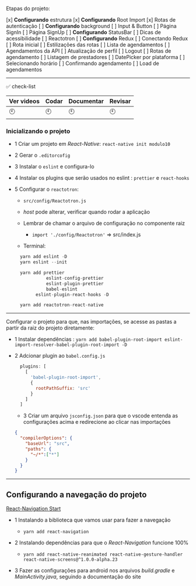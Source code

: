 Etapas do projeto:

[x] __Configurando__ estrutura
[x] __Configurando__ Root Import
[x] Rotas de autenticação
[ ] __Configurando__ background
[ ] Input & Button
[ ] Página SignIn
[ ] Página SignUp
[ ] __Configurando__ StatusBar
[ ] Dicas de acessibilidade
[ ] Reactotron
[ ] __Configurando__ Redux
[ ] Conectando Redux
[ ] Rota inicial
[ ] Estilizações das rotas
[ ] Lista de agendamentos
[ ] Agendamentos da API
[ ] Atualização de perfil
[ ] Logout
[ ] Rotas de agendamento
[ ] Listagem de prestadores
[ ] DatePicker por plataforma
[ ] Selecionando horário
[ ] Confirmando agendamento
[ ] Load de agendamentos

---

:white_check_mark: check-list

Ver videos | Codar | Documentar| Revisar
-----------|-------|-----------|---------
:clock10:| :clock10:|:clock10:|:clock10:

### Inicializando o projeto

- 1 Criar um projeto em _React-Native_: `react-native init modulo10`

- 2 Gerar o `.editorcofig`

- 3 Instalar o `eslint` e configura-lo

- 4 Instalar os plugins que serão usados no eslint : `prettier` e `react-hooks`

- 5 Configurar o `reactotron`:

  - `src/config/Reactotron.js`
  - _host_ pode alterar, verificar quando rodar a aplicação
  - Lembrar de chamar o arquivo de configuração no componente raiz
    - `import './config/Reactotron'` => src/index.js

  - Terminal:
  ```js
    yarn add eslint -D
    yarn eslint --init

    yarn add prettier
              eslint-config-prettier
              eslint-plugin-prettier
              babel-eslint
          eslint-plugin-react-hooks -D

    yarn add reactotron-react-native
  ```

---

Configurar o projeto para que, nas importações, se acesse as pastas a partir da raiz do projeto diretamente:
- 1 Instalar dependências : `yarn add babel-plugin-root-import eslint-import-resolver-babel-plugin-root-import -D`
- 2 Adcionar plugin ao `babel.config.js`
  ```js
    plugins: [
      [
        'babel-plugin-root-import',
        {
          rootPathSuffix: 'src'
        }
      ]
    ]
  ```

  - 3 Criar um arquivo `jsconfig.json` para que o vscode entenda as configurações acima e redirecione ao clicar nas importações
  ```json
  {
    "compilerOptions": {
      "baseUrl": "src",
      "paths": {
        "~/*":["*"]
      }
    }
  }
  ```
---
## Configurando a navegação do projeto

[React-Navigation Start](https://reactnavigation.org/docs/en/getting-started.html)

- 1 Instalando a biblioteca que vamos usar para fazer a navegação
  - `yarn add react-navigation`

- 2 Instalando dependências para que o _React-Navigation_ funcione 100%
  - `yarn add react-native-reanimated react-native-gesture-handler react-native-screens@^1.0.0-alpha.23`

- 3 Fazer as configurações para android nos arquivos _build.gradle_ e _MainActivity.java_, seguindo a   documentação do site


